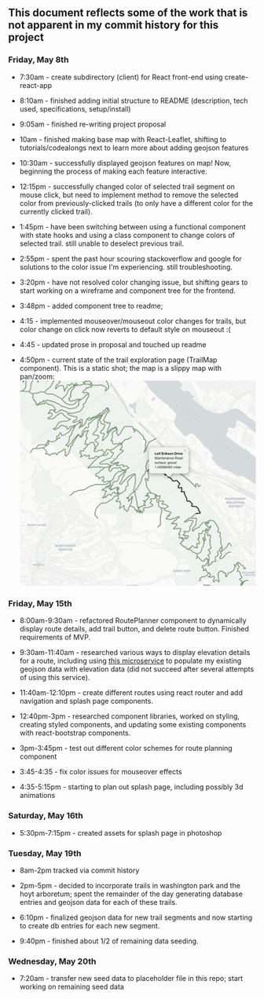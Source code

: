 ## This document reflects some of the work that is not apparent in my commit history for this project

### Friday, May 8th

* 7:30am - create subdirectory (client) for React front-end using create-react-app

* 8:10am - finished adding initial structure to README (description, tech used, specifications, setup/install)

* 9:05am - finished re-writing project proposal

* 10am - finished making base map with React-Leaflet, shifting to tutorials/codealongs next to learn more about adding geojson features

* 10:30am - successfully displayed geojson features on map! Now, beginning the process of making each feature interactive.

* 12:15pm - successfully changed color of selected trail segment on mouse click, but need to implement method to remove the selected color from previously-clicked trails (to only have a different color for the currently clicked trail).

* 1:45pm - have been switching between using a functional component with state hooks and using a class component to change colors of selected trail. still unable to deselect previous trail.

* 2:55pm - spent the past hour scouring stackoverflow and google for solutions to the color issue I'm experiencing. still troubleshooting.

* 3:20pm - have not resolved color changing issue, but shifting gears to start working on a wireframe and component tree for the frontend.

* 3:48pm - added component tree to readme;

* 4:15 - implemented mouseover/mouseout color changes for trails, but color change on click now reverts to default style on mouseout :(

* 4:45 - updated prose in proposal and touched up readme

* 4:50pm - current state of the trail exploration page (TrailMap component). This is a static shot; the map is a slippy map with pan/zoom:
![trail map](/planning/progress-photo.png)

### Friday, May 15th

* 8:00am-9:30am - refactored RoutePlanner component to dynamically display route details, add trail button, and delete route button. Finished requirements of MVP.

* 9:30am-11:40am - researched various ways to display elevation details for a route, including using [this microservice](https://github.com/perliedman/elevation-service) to populate my existing geojson data with elevation data (did not succeed after several attempts of using this service).

* 11:40am-12:10pm - create different routes using react router and add navigation and splash page components.

* 12:40pm-3pm - researched component libraries, worked on styling, creating styled components, and updating some existing components with react-bootstrap components.

* 3pm-3:45pm - test out different color schemes for route planning component

* 3:45-4:35 - fix color issues for mouseover effects

* 4:35-5:15pm - starting to plan out splash page, including possibly 3d animations

### Saturday, May 16th

* 5:30pm-7:15pm - created assets for splash page in photoshop

### Tuesday, May 19th

* 8am-2pm tracked via commit history

* 2pm-5pm - decided to incorporate trails in washington park and the hoyt arboretum; spent the remainder of the day generating database entries and geojson data for each of these trails.

* 6:10pm - finalized geojson data for new trail segments and now starting to create db entries for each new segment.

* 9:40pm - finished about 1/2 of remaining data seeding.

### Wednesday, May 20th

* 7:20am - transfer new seed data to placeholder file in this repo; start working on remaining seed data